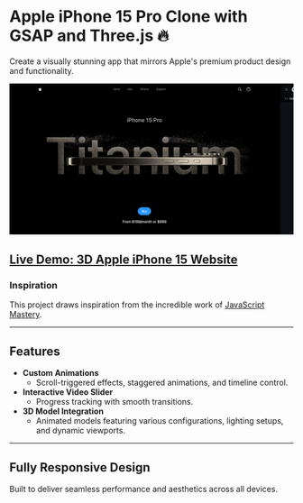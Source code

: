 # **Apple iPhone 15 Pro Clone with GSAP and Three.js** 🔥  
Create a visually stunning app that mirrors Apple's premium product design and functionality.  

![Screenshot](screenshot.png)  

## [Live Demo: 3D Apple iPhone 15 Website](https://mb-iphone-clone.netlify.app/)  

### **Inspiration**  
This project draws inspiration from the incredible work of [JavaScript Mastery](https://www.youtube.com/@javascriptmastery).  

---

## **Features**  
- **Custom Animations**  
  - Scroll-triggered effects, staggered animations, and timeline control.  
- **Interactive Video Slider**  
  - Progress tracking with smooth transitions.  
- **3D Model Integration**  
  - Animated models featuring various configurations, lighting setups, and dynamic viewports.  

---

## **Fully Responsive Design**  
Built to deliver seamless performance and aesthetics across all devices.  
